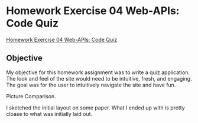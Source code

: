# Homework Exercise 04 Web-APIs: Code Quiz

[Homework Exercise 04 Web-APIs: Code Quiz](https://timansy.github.io/04_homework/docs/04/)

## Objective

My objective for this homework assignment was to write a quiz application. The look and feel of the site would need to be intuitive, fresh, and engaging. The goal was for the user to intuitively navigate the site and have fun.


Picture Comparison.

I sketched the initial layout on some paper. What I ended up with is pretty cloase to what was initially laid out. 